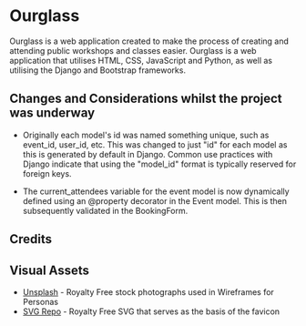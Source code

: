 # Ourglass
Ourglass is a web application created to make the process of creating and attending public workshops and classes easier. Ourglass is a web application that utilises HTML, CSS, JavaScript and Python, as well as utilising the Django and Bootstrap frameworks.


## Changes and Considerations whilst the project was underway

- Originally each model's id was named something unique, such as event_id, user_id, etc. This was changed to just "id" for each model as this is generated by default in Django. Common use practices with Django indicate that using the "model_id" format is typically reserved for foreign keys.

- The current_attendees variable for the event model is now dynamically defined using an @property decorator in the Event model. This is then subsequently validated in the BookingForm.

## Credits

## Visual Assets
- [Unsplash](https://unsplash.com/) - Royalty Free stock photographs used in Wireframes for Personas
- [SVG Repo](https://www.svgrepo.com/svg/527141/hourglass) - Royalty Free SVG that serves as the basis of the favicon